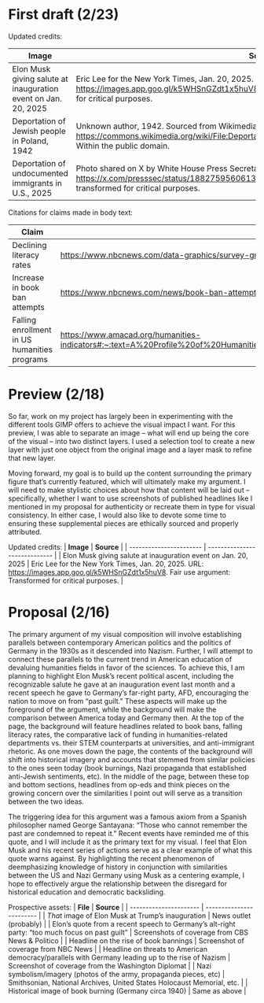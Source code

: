 # First draft (2/23)

Updated credits:

| **Image** | **Source** |
| ----------------------- | ----------------------------- |
| Elon Musk giving salute at inauguration event on Jan. 20, 2025 | Eric Lee for the New York Times, Jan. 20, 2025. URL: https://images.app.goo.gl/k5WHSnGZdt1x5huV8. Fair use argument: factual material transformed for critical purposes. |
| Deportation of Jewish people in Poland, 1942 | Unknown author, 1942. Sourced from Wikimedia Commons. URL: https://commons.wikimedia.org/wiki/File:Deportation_to_Treblinka_from_ghetto_in_Siedlce_1942.jpg. Within the public domain.
| Deportation of undocumented immigrants in U.S., 2025 | Photo shared on X by White House Press Secretary Karoline Leavitt, Jan. 24, 2025. URL: https://x.com/presssec/status/1882759560613527770?s=46. Fair use argument: factual material transformed for critical purposes. |

Citations for claims made in body text:

| **Claim** | **Source** |
| -------------------------- | ----------------------- |
| Declining literacy rates | https://www.nbcnews.com/data-graphics/survey-growing-number-us-adults-lack-literacy-skills-rcna183498 |
| Increase in book ban attempts | https://www.nbcnews.com/news/book-ban-attempts-reached-historic-high-last-year-library-association-rcna143381 |
| Falling enrollment in US humanities programs | https://www.amacad.org/humanities-indicators#:~:text=A%20Profile%20of%20Humanities%20Departments,of%20declines%20in%20undergraduate%20degrees |

# Preview (2/18)

So far, work on my project has largely been in experimenting with the different tools GIMP offers to achieve the visual impact I want. For this preview, I was able to separate an image – what will end up being the core of the visual – into two distinct layers. I used a selection tool to create a new layer with just one object from the original image and a layer mask to refine that new layer. 

Moving forward, my goal is to build up the content surrounding the primary figure that’s currently featured, which will ultimately make my argument. I will need to make stylistic choices about how that content will be laid out – specifically, whether I want to use screenshots of published headlines like I mentioned in my proposal for authenticity or recreate them in type for visual consistency. In either case, I would also like to devote some time to ensuring these supplemental pieces are ethically sourced and properly attributed.

Updated credits:
| **Image** | **Source** |
| ----------------------- | ----------------------------- |
| Elon Musk giving salute at inauguration event on Jan. 20, 2025 | Eric Lee for the New York Times, Jan. 20, 2025. URL: https://images.app.goo.gl/k5WHSnGZdt1x5huV8. Fair use argument: Transformed for critical purposes. |


# Proposal (2/16)

The primary argument of my visual composition will involve establishing parallels between contemporary American politics and the politics of Germany in the 1930s as it descended into Nazism. Further, I will attempt to connect these parallels to the current trend in American education of devaluing humanities fields in favor of the sciences. To achieve this, I am planning to highlight Elon Musk’s recent political ascent, including the recognizable salute he gave at an inauguration event last month and a recent speech he gave to Germany’s far-right party, AFD, encouraging the nation to move on from “past guilt.” These aspects will make up the foreground of the argument, while the background will make the comparison between America today and Germany then. At the top of the page, the background will feature headlines related to book bans, falling literacy rates, the comparative lack of funding in humanities-related departments vs. their STEM counterparts at universities, and anti-immigrant rhetoric. As one moves down the page, the contents of the background will shift into historical imagery and accounts that stemmed from similar policies to the ones seen today (book burnings, Nazi propaganda that established anti-Jewish sentiments, etc). In the middle of the page, between these top and bottom sections, headlines from op-eds and think pieces on the growing concern over the similarities I point out will serve as a transition between the two ideas. 

The triggering idea for this argument was a famous axiom from a Spanish philosopher named George Santayana: “Those who cannot remember the past are condemned to repeat it.” Recent events have reminded me of this quote, and I will include it as the primary text for my visual. I feel that Elon Musk and his recent series of actions serve as a clear example of what this quote warns against. By highlighting the recent phenomenon of deemphasizing knowledge of history in conjunction with similarities between the US and Nazi Germany using Musk as a centering example, I hope to effectively argue the relationship between the disregard for historical education and democratic backsliding. 

Prospective assets: 
| **File** | **Source** |
| ---------------------- | ------------------------ |
| *That* image of Elon Musk at Trump’s inauguration | News outlet (probably) |
| Elon’s quote from a recent speech to Germany’s alt-right party: “too much focus on past guilt” | Screenshots of coverage from CBS News & Politico |
| Headline on the rise of book bannings | Screenshot of coverage from NBC News |
| Headline on threats to American democracy/parallels with Germany leading up to the rise of Nazism | Screenshot of coverage from the Washington Diplomat | 
| Nazi symbolism/imagery (photos of the army, propaganda pieces, etc) | Smithsonian, National Archives, United States Holocaust Memorial, etc. | 
| Historical image of book burning (Germany circa 1940) | Same as above | 
